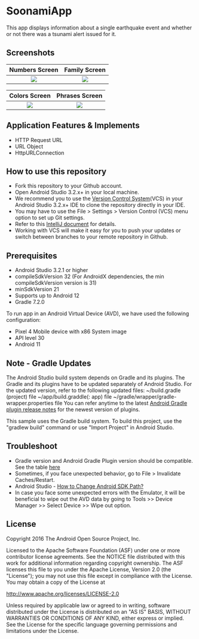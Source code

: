 # SoonamiApp
This app displays information about a single earthquake event and whether or not there was a tsunami alert issued for it.

## Screenshots

Numbers Screen             |  Family Screen     
:-------------------------:|:-------------------------:
![](#)  |  ![](#)

Colors Screen             |  Phrases Screen     
:-------------------------:|:-------------------------:
![](#)  |  ![](#) 

## Application Features & Implements
- HTTP Request URL
- URL Object
- HttpURLConnection

How to use this repository
--------------
- Fork this repository to your Github account.
- Open Android Studio 3.2.x+ in your local machine.
- We recommend you to use the [Version Control System](https://developer.android.com/studio/intro#version_control_basics)(VCS) in your Android Studio 3.2.x+ IDE to clone the repository directly in your IDE.
- You may have to use the File > Settings > Version Control (VCS) menu option to set up Git settings.
- Refer to this [IntelliJ document](https://www.jetbrains.com/help/idea/version-control-integration.html) for details.
- Working with VCS will make it easy for you to push your updates or switch between branches to your remote repository in Github.

Prerequisites
--------------

- Android Studio 3.2.1 or higher
- compileSdkVersion 32 (For AndroidX dependencies, the min compileSdkVersion version is 31)
- minSdkVersion 21
- Supports up to Android 12
- Gradle 7.2.0

To run app in an Android Virtual Device (AVD), we have used the following configuration:
- Pixel 4 Mobile device with x86 System image
- API level 30
- Android 11

Note - Gradle Updates
---------------

The Android Studio build system depends on Gradle and its plugins. The Gradle and its plugins have to be updated separately of Android Studio.
For the updated version, refer to the following updated files:
~/build.gradle (project) file
~/app/build.graddle(: app) file
~/gradle/wrapper/gradle-wrapper.properties file
You can refer anytime to the latest [Android Gradle plugin release notes](https://developer.android.com/studio/releases/gradle-plugin) for the newest version of plugins.


This sample uses the Gradle build system. To build this project, use the
"gradlew build" command or use "Import Project" in Android Studio.

Troubleshoot
---------------
- Gradle version and Android Gradle Plugin version should be compatible. See the table [here](https://developer.android.com/studio/releases/gradle-plugin#updating-gradle)
- Sometimes, if you face unexpected behavior, go to File > Invalidate Caches/Restart. 
- Android Studio - [How to Change Android SDK Path?](https://stackoverflow.com/questions/16581752/android-studio-how-to-change-android-sdk-path/18409923#18409923)  
- In case you face some unexpected errors with the Emulator, it will be beneficial to wipe out the AVD data by going to Tools >> Device Manager >> Select Device >> Wipe out option.


License
-------

Copyright 2016 The Android Open Source Project, Inc.

Licensed to the Apache Software Foundation (ASF) under one or more contributor
license agreements.  See the NOTICE file distributed with this work for
additional information regarding copyright ownership.  The ASF licenses this
file to you under the Apache License, Version 2.0 (the "License"); you may not
use this file except in compliance with the License.  You may obtain a copy of
the License at

http://www.apache.org/licenses/LICENSE-2.0

Unless required by applicable law or agreed to in writing, software
distributed under the License is distributed on an "AS IS" BASIS, WITHOUT
WARRANTIES OR CONDITIONS OF ANY KIND, either express or implied.  See the
License for the specific language governing permissions and limitations under
the License.
